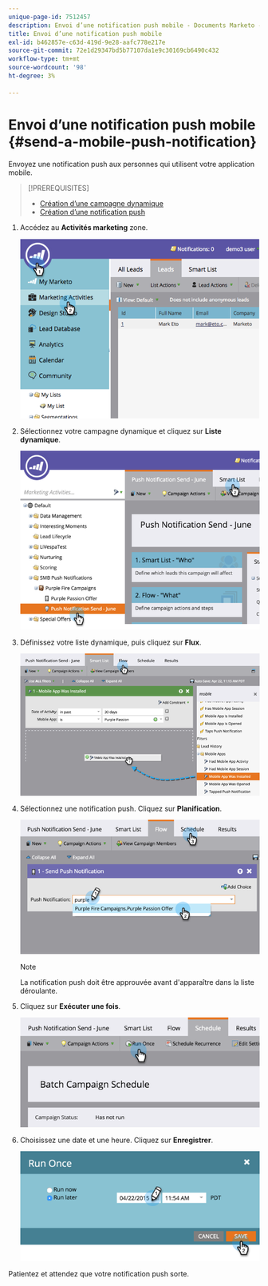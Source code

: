 ```yaml
---
unique-page-id: 7512457
description: Envoi d’une notification push mobile - Documents Marketo - Documentation du produit
title: Envoi d’une notification push mobile
exl-id: b462857e-c63d-419d-9e28-aafc778e217e
source-git-commit: 72e1d29347bd5b77107da1e9c30169cb6490c432
workflow-type: tm+mt
source-wordcount: '98'
ht-degree: 3%

---
```


# Envoi d’une notification push mobile {#send-a-mobile-push-notification}

Envoyez une notification push aux personnes qui utilisent votre application mobile.

>[!PREREQUISITES]
>
>* [Création d’une campagne dynamique](/help/marketo/product-docs/core-marketo-concepts/smart-campaigns/creating-a-smart-campaign/create-a-new-smart-campaign.md)
>* [Création d’une notification push](/help/marketo/product-docs/mobile-marketing/push-notifications/create-a-push-notification.md)


1. Accédez au **Activités marketing** zone.

   ![](assets/image2015-4-22-18-3a31-3a54.png)

1. Sélectionnez votre campagne dynamique et cliquez sur **Liste dynamique**.

   ![](assets/image2015-4-23-17-3a57-3a46.png)

1. Définissez votre liste dynamique, puis cliquez sur **Flux**.

   ![](assets/image2015-4-22-18-3a33-3a13.png)

1. Sélectionnez une notification push. Cliquez sur **Planification**.

   ![](assets/image2015-4-22-18-3a33-3a38.png)

   >[!NOTE]
   >
   >La notification push doit être approuvée avant d&#39;apparaître dans la liste déroulante.

1. Cliquez sur **Exécuter une fois**.

   ![](assets/image2015-4-23-18-3a0-3a54.png)

1. Choisissez une date et une heure. Cliquez sur **Enregistrer**.

   ![](assets/image2015-4-23-18-3a1-3a33.png)

Patientez et attendez que votre notification push sorte.
